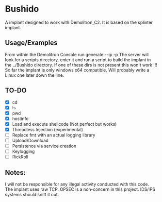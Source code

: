 
# Bushido
A implant designed to work with Demolitron_C2. It is based on the splinter implant.  

## Usage/Examples
From within the Demolitron Console run generate --ip <ip4Listener> -p <port4Listener>
The server will look for a scripts directory. enter it and run a script to build the implant in the ../Bushido directory.
If one of these dirs is not present this won't work !!!
So far the implant is only windows x64 compatible. Will probably write a Linux one later down the line.

## TO-DO
 - [x] cd
 - [x] ls
 - [x] pwd
 - [x] hostinfo
 - [x] Load and execute shellcode (Not perfect but works)
 - [x] Threadless Injection (experimental)
 - [ ] Replace fmt with an actual logging library
 - [ ] Upload/Download
 - [ ] Persistence via service creation
 - [ ] Keylogging
 - [ ] RickRoll

## Notes:
I will not be responsible for any illegal activity conducted with this code.
The implant uses raw TCP. OPSEC is a non-concern in this project. IDS/IPS systems should sniff it out.
